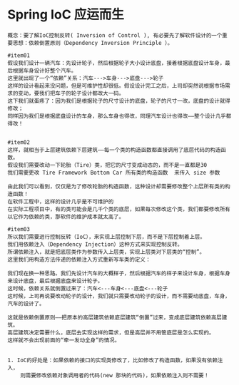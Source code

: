 #  Spring IoC 应运而生
    概念：要了解IoC控制反转( Inversion of Control ), 有必要先了解软件设计的一个重要思想：依赖倒置原则（Dependency Inversion Principle ）。
    
    #item01
    假设我们设计一辆汽车：先设计轮子，然后根据轮子大小设计底盘，接着根据底盘设计车身，最后根据车身设计好整个汽车。
    这里就出现了一个“依赖”关系：汽车--->车身--->底盘--->轮子
    这样的设计看起来没问题，但是可维护性却很低。假设设计完工之后，上司却突然说根据市场需求的变动，要我们把车子的轮子设计都改大一码。
    这下我们就蛋疼了：因为我们是根据轮子的尺寸设计的底盘，轮子的尺寸一改，底盘的设计就得修改；
    同样因为我们是根据底盘设计的车身，那么车身也得改，同理汽车设计也得改——整个设计几乎都得改！
    
    
    #item02
    这样，就相当于上层建筑依赖下层建筑——每一个类的构造函数都直接调用了底层代码的构造函数。
    假设我们需要改动一下轮胎（Tire）类，把它的尺寸变成动态的，而不是一直都是30
    我们需要更改 Tire Framework Bottom Car 所有类的构造函数  来传入 size 参数
    
    由此我们可以看到，仅仅是为了修改轮胎的构造函数，这种设计却需要修改整个上层所有类的构造函数！
    在软件工程中，这样的设计几乎是不可维护的
    在实际工程项目中，有的类可能会是几千个类的底层，如果每次修改这个类，我们都要修改所有以它作为依赖的类，那软件的维护成本就太高了。 
    
    #item03
    所以我们需要进行控制反转（IoC），来实现上层控制下层，而不是下层控制着上层。
    我们用依赖注入（Dependency Injection）这种方式来实现控制反转。
    所谓依赖注入，就是把底层类作为参数传入上层类，实现上层类对下层类的“控制”。
    这里我们用构造方法传递的依赖注入方式重新写车类的定义：
    
    我们现在换一种思路。我们先设计汽车的大概样子，然后根据汽车的样子来设计车身，根据车身来设计底盘，最后根据底盘来设计轮子。
    这时候，依赖关系就倒置过来了：汽车<---车身<---底盘<---轮子 
    这时候，上司再说要改动轮子的设计，我们就只需要改动轮子的设计，而不需要动底盘，车身，汽车的设计了。
    
    这就是依赖倒置原则——把原本的高层建筑依赖底层建筑“倒置”过来，变成底层建筑依赖高层建筑。
    高层建筑决定需要什么，底层去实现这样的需求，但是高层并不用管底层是怎么实现的。
    这样就不会出现前面的“牵一发动全身”的情况。
    
    
    1. IoC的好处是：如果依赖的接口的实现类修改了，比如修改了构造函数，如果没有依赖注入，
        则需要修改依赖对象调用者的代码(new 那块的代码)，如果依赖注入则不需要！